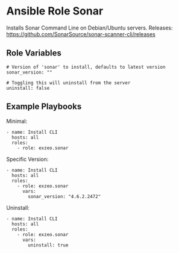 Ansible Role Sonar
=========

Installs Sonar Command Line on Debian/Ubuntu servers. 
Releases: https://github.com/SonarSource/sonar-scanner-cli/releases

Role Variables
--------------

```
# Version of 'sonar' to install, defaults to latest version
sonar_version: ""

# Toggling this will uninstall from the server
uninstall: false
```

Example Playbooks
----------------

Minimal:
```
- name: Install CLI
  hosts: all
  roles:
    - role: exzeo.sonar
```

Specific Version:
```
- name: Install CLI
  hosts: all
  roles:
    - role: exzeo.sonar
      vars:
        sonar_version: "4.6.2.2472"
```

Uninstall:
```
- name: Install CLI
  hosts: all
  roles:
    - role: exzeo.sonar
      vars:
        uninstall: true
```